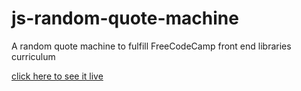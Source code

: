 # js-random-quote-machine
A random quote machine to fulfill FreeCodeCamp front end libraries curriculum

[click here to see it live](https://amyzhao3969.github.io/js-random-quote-machine/)
